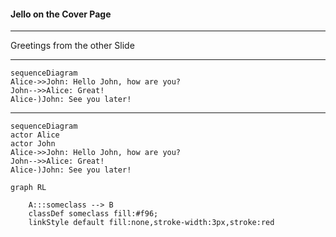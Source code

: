 #### Jello on the Cover Page

---

Greetings from the other Slide

---

```mermaid
sequenceDiagram
Alice->>John: Hello John, how are you?
John-->>Alice: Great!
Alice-)John: See you later!

```

---

```mermaid
sequenceDiagram
actor Alice
actor John
Alice->>John: Hello John, how are you?
John-->>Alice: Great!
Alice-)John: See you later!

```

```mermaid
graph RL
 
    A:::someclass --> B
    classDef someclass fill:#f96;
    linkStyle default fill:none,stroke-width:3px,stroke:red
```
